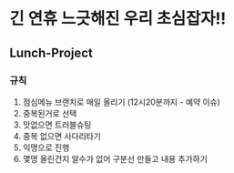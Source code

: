 # 긴 연휴 느긋해진 우리 초심잡자!!

## Lunch-Project

### 규칙
1. 점심메뉴 브랜치로 매일 올리기 (12시20분까지 - 예약 이슈)
2. 중복된거로 선택
3. 맛없으면 트러블슈팅
4. 중복 없으면 사다리타기
5. 익명으로 진행
6. 몇명 올린건지 알수가 없어 구분선 만들고 내용 추가하기
